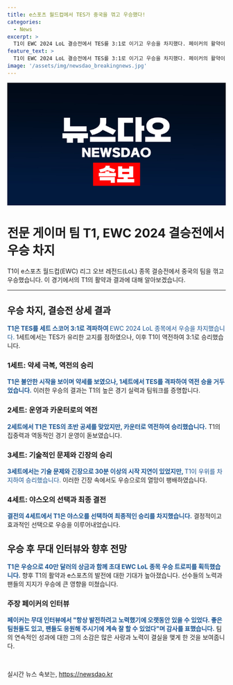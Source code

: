 ```yaml
---
title: e스포츠 월드컵에서 TES가 중국을 꺾고 우승했다!
categories:
  - News
excerpt: >
  T1이 EWC 2024 LoL 결승전에서 TES를 3:1로 이기고 우승을 차지했다. 페이커의 활약이 빛나며 T1은 초반에는 불안한 모습을 보였지만, 집중력과 기술로 역전에 성공했다. 경기는 기술 문제로 지연되기도 했지만 T1은 결국 우승을 차지했다. 우승으로 40만 달러의 상금과 우승 트로피를 획들었으며, 페이커는 팬과 팀원들에게 감사를 표했다.
feature_text: >
  T1이 EWC 2024 LoL 결승전에서 TES를 3:1로 이기고 우승을 차지했다. 페이커의 활약이 빛나며 T1은 초반에는 불안한 모습을 보였지만, 집중력과 기술로 역전에 성공했다. 경기는 기술 문제로 지연되기도 했지만 T1은 결국 우승을 차지했다. 우승으로 40만 달러의 상금과 우승 트로피를 획들었으며, 페이커는 팬과 팀원들에게 감사를 표했다.
image: '/assets/img/newsdao_breakingnews.jpg'
---
```


<p><img src="/assets/img/newsdao_breakingnews.jpg" alt="bookingtag 속보" /></p>

<h1>전문 게이머 팀 T1, EWC 2024 결승전에서 우승 차지</h1>

<p data-ke-size="size16">T1이 e스포츠 월드컵(EWC) 리그 오브 레전드(LoL) 종목 결승전에서 중국의 팀을 꺾고 우승했습니다. 이 경기에서의 T1의 활약과 결과에 대해 알아보겠습니다.</p>

<hr>

<h2 data-ke-size="size26">우승 차지, 결승전 상세 결과</h2>

<p><b><span style="color: #1a5490;">T1은 TES를 세트 스코어 3:1로 격파하여 </span></b><span style="color: #1a5490;">EWC 2024 LoL 종목에서 우승을 차지했습니다.</span> 1세트에서는 TES가 유리한 고지를 점하였으나, 이후 T1이 역전하여 3:1로 승리했습니다.</p>

<h3>1세트: 약세 극복, 역전의 승리</h3>

<p><b><span style="color: #1a5490;">T1은 불안한 시작을 보이며 약세를 보였으나, 1세트에서 TES를 격파하여 역전 승을 거두었습니다.</span></b> 이러한 우승의 결과는 T1의 높은 경기 실력과 팀워크를 증명합니다.</p>

<h3>2세트: 운영과 카운터로의 역전</h3>

<p><b><span style="color: #1a5490;">2세트에서 T1은 TES의 초반 공세를 맞았지만, 카운터로 역전하여 승리했습니다.</span></b> T1의 집중력과 역동적인 경기 운영이 돋보였습니다.</p>

<h3>3세트: 기술적인 문제와 긴장의 승리</h3>

<p><b><span style="color: #1a5490;">3세트에서는 기술 문제와 긴장으로 30분 이상의 시작 지연이 있었지만, </span></b><span style="color: #1a5490;">T1이 우위를 차지하여 승리했습니다.</span> 이러한 긴장 속에서도 우승으로의 열망이 팽배하였습니다.</p>

<h3>4세트: 야스오의 선택과 최종 결전</h3>

<p><b><span style="color: #1a5490;">결전의 4세트에서 T1은 야스오를 선택하여 최종적인 승리를 차지했습니다.</span></b> 결정적이고 효과적인 선택으로 우승을 이루어내었습니다.</p>

<h2 data-ke-size="size26">우승 후 무대 인터뷰와 향후 전망</h2>

<p><b><span style="color: #1a5490;">T1은 우승으로 40만 달러의 상금과 함께 초대 EWC LoL 종목 우승 트로피를 획득했습니다.</span></b> 향후 T1의 활약과 e스포츠의 발전에 대한 기대가 높아졌습니다. 선수들의 노력과 팬들의 지지가 우승에 큰 영향을 미쳤습니다.</p>

<h3>주장 페이커의 인터뷰</h3>

<p><b><span style="color: #1a5490;">페이커는 무대 인터뷰에서 "항상 발전하려고 노력했기에 오랫동안 있을 수 있었다. 좋은 팀원들도 있고, 팬들도 응원해 주시기에 계속 잘 할 수 있었다"며 감사를 표했습니다.</span></b> 팀의 연속적인 성과에 대한 그의 소감은 많은 사랑과 노력이 결실을 맺게 한 것을 보여줍니다.</p>

<p data-ke-size="size16">&nbsp;</p>
실시간 뉴스 속보는, <a href="https://newsdao.kr" rel="dofollow">https://newsdao.kr</a>



